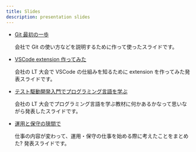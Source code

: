 ```yaml
---
title: Slides
description: presentation slides
---
```


* [Git 最初の一歩](https://msfukui.github.io/first-step-of-git/)

    会社で Git の使い方などを説明するために作って使ったスライドです。

* [VSCode extension 作ってみた](https://msfukui.github.io/vscode-extension-eof-mark-slides/)

    会社の LT 大会で VSCode の仕組みを知るために extension を作ってみた発表スライドです。

* [テスト駆動開発入門でプログラミング言語を学ぶ](https://msfukui.github.io/tdd-by-example-for-some-language-slides/)

    会社の LT 大会でプログラミング言語を学ぶ教材に何かあるかなって思いながら発表したスライドです。

* [運用と保守の狭間で](https://msfukui.github.io/between-operation-and-maintenance-slides/)

    仕事の内容が変わって、運用・保守の仕事を始める際に考えたことをまとめた? 発表スライドです。
